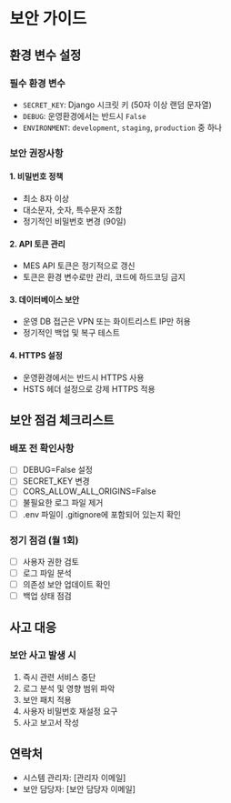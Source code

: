 # 보안 가이드

## 환경 변수 설정

### 필수 환경 변수
- `SECRET_KEY`: Django 시크릿 키 (50자 이상 랜덤 문자열)
- `DEBUG`: 운영환경에서는 반드시 `False`
- `ENVIRONMENT`: `development`, `staging`, `production` 중 하나

### 보안 권장사항

#### 1. 비밀번호 정책
- 최소 8자 이상
- 대소문자, 숫자, 특수문자 조합
- 정기적인 비밀번호 변경 (90일)

#### 2. API 토큰 관리
- MES API 토큰은 정기적으로 갱신
- 토큰은 환경 변수로만 관리, 코드에 하드코딩 금지

#### 3. 데이터베이스 보안
- 운영 DB 접근은 VPN 또는 화이트리스트 IP만 허용
- 정기적인 백업 및 복구 테스트

#### 4. HTTPS 설정
- 운영환경에서는 반드시 HTTPS 사용
- HSTS 헤더 설정으로 강제 HTTPS 적용

## 보안 점검 체크리스트

### 배포 전 확인사항
- [ ] DEBUG=False 설정
- [ ] SECRET_KEY 변경
- [ ] CORS_ALLOW_ALL_ORIGINS=False
- [ ] 불필요한 로그 파일 제거
- [ ] .env 파일이 .gitignore에 포함되어 있는지 확인

### 정기 점검 (월 1회)
- [ ] 사용자 권한 검토
- [ ] 로그 파일 분석
- [ ] 의존성 보안 업데이트 확인
- [ ] 백업 상태 점검

## 사고 대응

### 보안 사고 발생 시
1. 즉시 관련 서비스 중단
2. 로그 분석 및 영향 범위 파악
3. 보안 패치 적용
4. 사용자 비밀번호 재설정 요구
5. 사고 보고서 작성

## 연락처
- 시스템 관리자: [관리자 이메일]
- 보안 담당자: [보안 담당자 이메일]